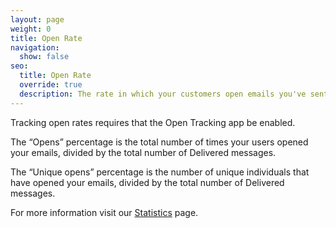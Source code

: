 ```yaml
---
layout: page
weight: 0
title: Open Rate
navigation:
  show: false
seo:
  title: Open Rate
  override: true
  description: The rate in which your customers open emails you've sent to them.
---
```


<call-out>

Tracking open rates requires that the Open Tracking app be enabled.

</call-out>

The “Opens” percentage is the total number of times your users opened your emails, divided by the total number of Delivered messages.

The “Unique opens” percentage is the number of unique individuals that have opened your emails, divided by the total number of Delivered messages.

For more information visit our [Statistics]({{root_url}}/help-support/analytics-and-reporting/stats-overview/) page.
